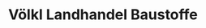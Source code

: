 ---
title: "Völkl Landhandel Baustoffe"
url: /wenzenbach/voelkl-landhandel-baustoffe/
shop: Baustoffe
---